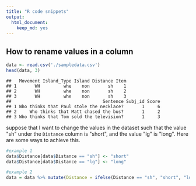 ```yaml
---
title: "R code snippets"
output:
  html_document:
    keep_md: yes
---
```


## How to rename values in a column




```r
data <- read.csv('./sampledata.csv')
head(data, 3)
```

```
##   Movement Island_Type Island Distance Item
## 1       WH         whe    non       sh    1
## 2       WH         whe    non       sh    2
## 3       WH         whe    non       sh    3
##                                   Sentence Subj_id Score
## 1 Who thinks that Paul stole the necklace?       1     6
## 2     Who thinks that Matt chased the bus?       1     2
## 3 Who thinks that Tom sold the television?       1     3
```
suppose that I want to change the values in the dataset such that the value "sh" under the `Distance` column is "short", and the value "lg" is "long". Here are some ways to achieve this.

```r
#example 1
data$Distance[data$Distance == "sh"] <- "short"
data$Distance[data$Distance == "lg"] <- "long"
```


```r
#example 2
data = data %>% mutate(Distance = ifelse(Distance == "sh", "short", "long"))
```
